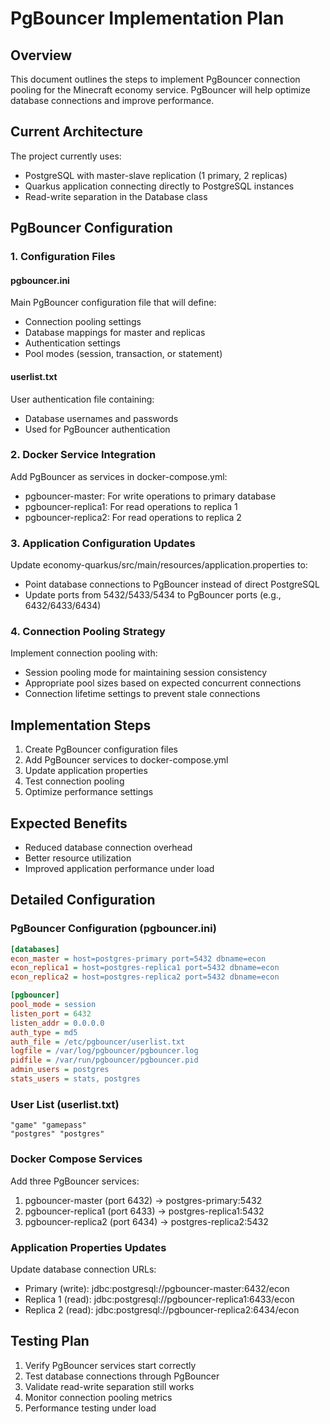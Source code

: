 # PgBouncer Implementation Plan

## Overview
This document outlines the steps to implement PgBouncer connection pooling for the Minecraft economy service. PgBouncer will help optimize database connections and improve performance.

## Current Architecture
The project currently uses:
- PostgreSQL with master-slave replication (1 primary, 2 replicas)
- Quarkus application connecting directly to PostgreSQL instances
- Read-write separation in the Database class

## PgBouncer Configuration

### 1. Configuration Files

#### pgbouncer.ini
Main PgBouncer configuration file that will define:
- Connection pooling settings
- Database mappings for master and replicas
- Authentication settings
- Pool modes (session, transaction, or statement)

#### userlist.txt
User authentication file containing:
- Database usernames and passwords
- Used for PgBouncer authentication

### 2. Docker Service Integration

Add PgBouncer as services in docker-compose.yml:
- pgbouncer-master: For write operations to primary database
- pgbouncer-replica1: For read operations to replica 1
- pgbouncer-replica2: For read operations to replica 2

### 3. Application Configuration Updates

Update economy-quarkus/src/main/resources/application.properties to:
- Point database connections to PgBouncer instead of direct PostgreSQL
- Update ports from 5432/5433/5434 to PgBouncer ports (e.g., 6432/6433/6434)

### 4. Connection Pooling Strategy

Implement connection pooling with:
- Session pooling mode for maintaining session consistency
- Appropriate pool sizes based on expected concurrent connections
- Connection lifetime settings to prevent stale connections

## Implementation Steps

1. Create PgBouncer configuration files
2. Add PgBouncer services to docker-compose.yml
3. Update application properties
4. Test connection pooling
5. Optimize performance settings

## Expected Benefits

- Reduced database connection overhead
- Better resource utilization
- Improved application performance under load

## Detailed Configuration

### PgBouncer Configuration (pgbouncer.ini)

```ini
[databases]
econ_master = host=postgres-primary port=5432 dbname=econ
econ_replica1 = host=postgres-replica1 port=5432 dbname=econ
econ_replica2 = host=postgres-replica2 port=5432 dbname=econ

[pgbouncer]
pool_mode = session
listen_port = 6432
listen_addr = 0.0.0.0
auth_type = md5
auth_file = /etc/pgbouncer/userlist.txt
logfile = /var/log/pgbouncer/pgbouncer.log
pidfile = /var/run/pgbouncer/pgbouncer.pid
admin_users = postgres
stats_users = stats, postgres
```

### User List (userlist.txt)

```
"game" "gamepass"
"postgres" "postgres"
```

### Docker Compose Services

Add three PgBouncer services:
1. pgbouncer-master (port 6432) -> postgres-primary:5432
2. pgbouncer-replica1 (port 6433) -> postgres-replica1:5432
3. pgbouncer-replica2 (port 6434) -> postgres-replica2:5432

### Application Properties Updates

Update database connection URLs:
- Primary (write): jdbc:postgresql://pgbouncer-master:6432/econ
- Replica 1 (read): jdbc:postgresql://pgbouncer-replica1:6433/econ
- Replica 2 (read): jdbc:postgresql://pgbouncer-replica2:6434/econ

## Testing Plan

1. Verify PgBouncer services start correctly
2. Test database connections through PgBouncer
3. Validate read-write separation still works
4. Monitor connection pooling metrics
5. Performance testing under load